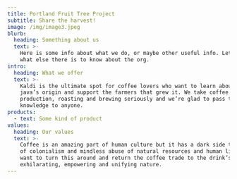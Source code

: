 ```yaml
---
title: Portland Fruit Tree Project
subtitle: Share the harvest!
image: /img/image3.jpeg
blurb:
  heading: Something about us
  text: >-
    Here is some info about what we do, or maybe other useful info. Let's see
    what else there is to know about the org.
intro:
  heading: What we offer
  text: >-
    Kaldi is the ultimate spot for coffee lovers who want to learn about their
    java’s origin and support the farmers that grew it. We take coffee
    production, roasting and brewing seriously and we’re glad to pass that
    knowledge to anyone.
products:
  - text: Some kind of product
values:
  heading: Our values
  text: >-
    Coffee is an amazing part of human culture but it has a dark side too – one
    of colonialism and mindless abuse of natural resources and human lives. We
    want to turn this around and return the coffee trade to the drink’s
    exhilarating, empowering and unifying nature.
---
```


